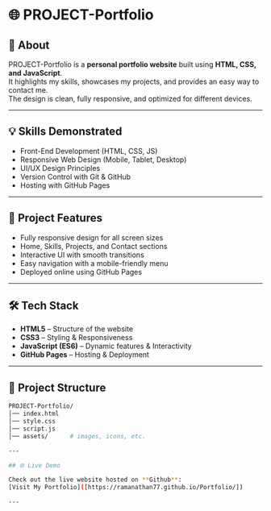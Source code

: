 # 🌐 PROJECT-Portfolio  

## 📖 About  
PROJECT-Portfolio is a **personal portfolio website** built using **HTML, CSS, and JavaScript**.  
It highlights my skills, showcases my projects, and provides an easy way to contact me.  
The design is clean, fully responsive, and optimized for different devices.  

---

## 💡 Skills Demonstrated  
- Front-End Development (HTML, CSS, JS)  
- Responsive Web Design (Mobile, Tablet, Desktop)  
- UI/UX Design Principles  
- Version Control with Git & GitHub  
- Hosting with GitHub Pages  

---

## 🚀 Project Features  
- Fully responsive design for all screen sizes  
- Home, Skills, Projects, and Contact sections  
- Interactive UI with smooth transitions  
- Easy navigation with a mobile-friendly menu  
- Deployed online using GitHub Pages  

---

## 🛠️ Tech Stack  
- **HTML5** – Structure of the website  
- **CSS3** – Styling & Responsiveness  
- **JavaScript (ES6)** – Dynamic features & Interactivity  
- **GitHub Pages** – Hosting & Deployment  

---

## 📂 Project Structure  
```bash
PROJECT-Portfolio/
│── index.html
│── style.css
│── script.js
│── assets/      # images, icons, etc.

---

## 🌐 Live Demo

Check out the live website hosted on **Github**:  
[Visit My Portfolio]([https://ramanathan77.github.io/Portfolio/])

---
